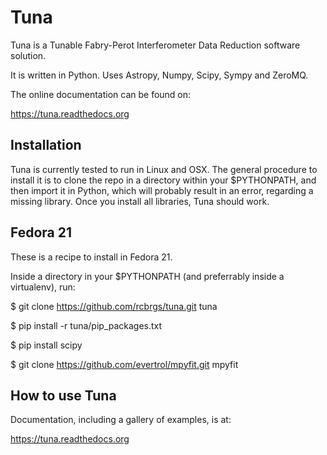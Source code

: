Tuna
====

Tuna is a Tunable Fabry-Perot Interferometer Data Reduction software solution.

It is written in Python. Uses Astropy, Numpy, Scipy, Sympy and ZeroMQ.

The online documentation can be found on:

https://tuna.readthedocs.org

Installation
------------

Tuna is currently tested to run in Linux and OSX. The general procedure to install it is to clone the repo in a directory within your $PYTHONPATH, and then import it in Python, which will probably result in an error, regarding a missing library. Once you install all libraries, Tuna should work.

Fedora 21
---------

These is a recipe to install in Fedora 21.

Inside a directory in your $PYTHONPATH (and preferrably inside a virtualenv), run:

$ git clone https://github.com/rcbrgs/tuna.git tuna

$ pip install -r tuna/pip_packages.txt

$ pip install scipy

$ git clone https://github.com/evertrol/mpyfit.git mpyfit

How to use Tuna
---------------

Documentation, including a gallery of examples, is at:

https://tuna.readthedocs.org
